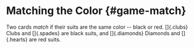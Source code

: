 # Matching the Color {#game-match}

Two cards *match* if their suits are the same color -- black or red.
[]{.clubs} Clubs and []{.spades} are black suits, and
[]{.diamonds} Diamonds and []{.hearts} are red suits.

